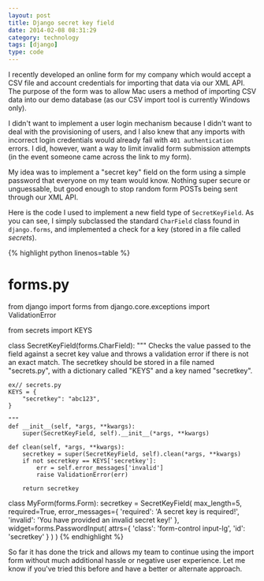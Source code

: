 ```yaml
---
layout: post
title: Django secret key field
date: 2014-02-08 08:31:29
category: technology
tags: [django]
type: code
---
```


I recently developed an online form for my company which would accept a CSV file and account credentials for importing that data via our XML API. The purpose of the form was to allow Mac users a method of importing CSV data into our demo database (as our CSV import tool is currently Windows only).

I didn't want to implement a user login mechanism because I didn't want to deal with the provisioning of users, and I also knew that any imports with incorrect login credentials would already fail with `401 authentication` errors. I did, however, want a way to limit invalid form submission attempts (in the event someone came across the link to my form).

My idea was to implement a "secret key" field on the form using a simple password that everyone on my team would know. Nothing super secure or unguessable, but good enough to stop random form POSTs being sent through our XML API.

Here is the code I used to implement a new field type of `SecretKeyField`. As you can see, I simply subclassed the standard `CharField` class found in `django.forms`, and implemented a check for a key (stored in a file called _secrets_).

{% highlight python linenos=table %}
# forms.py
from django import forms
from django.core.exceptions import ValidationError

from secrets import KEYS

class SecretKeyField(forms.CharField):
    """
    Checks the value passed to the field against a secret key value
    and throws a validation error if there is not an exact match. The
    secretkey should be stored in a file named "secrets.py", with a dictionary
    called "KEYS" and a key named "secretkey".

    ex// secrets.py
    KEYS = {
        "secretkey": "abc123",
    }

    """
    def __init__(self, *args, **kwargs):
        super(SecretKeyField, self).__init__(*args, **kwargs)

    def clean(self, *args, **kwargs):
        secretkey = super(SecretKeyField, self).clean(*args, **kwargs)
        if not secretkey == KEYS['secretkey']:
            err = self.error_messages['invalid']
            raise ValidationError(err)

        return secretkey

class MyForm(forms.Form):
    secretkey = SecretKeyField(
        max_length=5,
        required=True,
        error_messages={
            'required': 'A secret key is required!',
            'invalid': 'You have provided an invalid secret key!'
        },
        widget=forms.PasswordInput(
            attrs={
                'class': 'form-control input-lg',
                'id': 'secretkey'
            }
        )
    )
{% endhighlight %}

So far it has done the trick and allows my team to continue using the import form without much additional hassle or negative user experience. Let me know if you've tried this before and have a better or alternate approach.